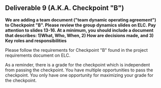 ## Deliverable 9 (A.K.A. Checkpoint "B")
**We are adding a team document ("team dynamic operating agreement") to Checkpoint "B".  Please review the group dynamics slides on ELC. Pay attention to slides 13-16.  At a minimum, you should include a document that describes: 1)What, Who, When, 2) How are decisions made, and 3) Key roles and responsibilities**

Please follow the requirements for Checkpoint "B" found in the project requirements document on ELC.

As a reminder, there is a grade for the checkpoint which is independent from passing the checkpoint.  You have multiple opportunities to pass the checkpoint.  You only have one opportunity for maximizing your grade for the checkpoint.
